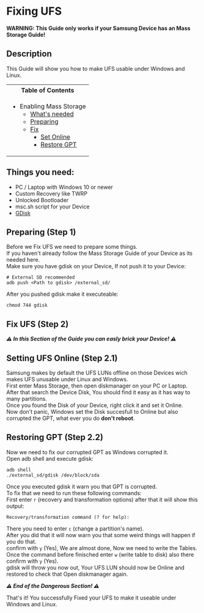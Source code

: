 # Fixing UFS

**WARNING: This Guide only works if your Samsung Device has an Mass Storage Guide!**

## Description

This Guide will show you how to make UFS usable under Windows and Linux.

<table>
<tr><th>Table of Contents</th></th>
<tr><td>
  
- Enabling Mass Storage
   - [What's needed](https://github.com/Robotix22/UEFI-Guides/blob/main/MU-Qcom/Vendors/Samsung/Fix-UFS.md#things-you-need)
   - [Preparing](https://github.com/Robotix22/UEFI-Guides/blob/main/MU-Qcom/Vendors/Samsung/Fix-UFS.md#preparing-step-1)
   - [Fix](https://github.com/Robotix22/UEFI-Guides/blob/main/MU-Qcom/Vendors/Samsung/Fix-UFS.md#fix-ufs-step-2)
     - [Set Online](https://github.com/Robotix22/UEFI-Guides/blob/main/MU-Qcom/Vendors/Samsung/Fix-UFS.md#setting-ufs-online-step-21)
     - [Restore GPT](https://github.com/Robotix22/UEFI-Guides/blob/main/MU-Qcom/Vendors/Samsung/Fix-UFS.md#restoring-ufs-step-22)

</td></tr> </table>

## Things you need:
   - PC / Laptop with Windows 10 or newer
   - Custom Recovery like TWRP
   - Unlocked Bootloader
   - msc.sh script for your Device
   - [GDisk](https://renegade-project.tech/tools/gdisk.7z)

## Preparing (Step 1)

Before we Fix UFS we need to prepare some things. <br />
If you haven't already follow the Mass Storage Guide of your Device as its needed here. <br />
Make sure you have gdisk on your Device, If not push it to your Device:
```
# External SD recommended
adb push <Path to gdisk> /external_sd/
```
After you pushed gdisk make it executeable:
```
chmod 744 gdisk
```

## Fix UFS (Step 2)

***⚠️ In this Section of the Guide you can easly brick your Device! ⚠️***

## Setting UFS Online (Step 2.1)

Samsung makes by default the UFS LUNs offline on those Devices wich makes UFS unusable under Linux and Windows. <br />
First enter Mass Storage, then open diskmanager on your PC or Laptop. <br />
After that search the Device Disk, You should find it easy as it has way to many partitions. <br />
Once you found the Disk of your Device, right click it and set it Online. <br />
Now don't panic, Windows set the Disk succesfull to Online but also corrupted the GPT, what ever you do **don't reboot**. <br />

## Restoring GPT (Step 2.2)

Now we need to fix our corrupted GPT as Windows corrupted it. <br />
Open adb shell and execute gdisk:
```
adb shell
./external_sd/gdisk /dev/block/sda
```
Once you executed gdisk it warn you that GPT is corrupted. <br />
To fix that we need to run these following commands: <br />
First enter `r` (recovery and transformation options) after that it will show this output:
```
Recovery/transformation command (? for help):
```
There you need to enter `c` (change a partition's name). <br />
After you did that it will now warn you that some weird things will happen if you do that. <br />
confirm with `y` (Yes), We are almost done, Now we need to write the Tables. <br />
Once the command before finisched enter `w` (write table to disk) also there confirm with `y` (Yes). <br />
gdisk will throw you now out, Your UFS LUN should now be Online and restored to check that Open diskmanager again. <br />

***⚠️ End of the Dangerous Section! ⚠️***

That's it! You successfully Fixed your UFS to make it useable under Windows and Linux.
